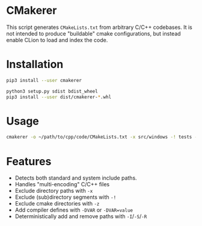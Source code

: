 # CMakerer

This script generates `CMakeLists.txt` from arbitrary C/C++ codebases. It is
not intended to produce "buildable" cmake configurations, but instead enable
CLion to load and index the code.

# Installation

```bash
pip3 install --user cmakerer
```

```bash
python3 setup.py sdist bdist_wheel
pip3 install --user dist/cmakerer-*.whl
```

# Usage

```bash
cmakerer -o ~/path/to/cpp/code/CMakeLists.txt -x src/windows -! tests -z ~/path/to/cpp/code
```

# Features

* Detects both standard and system include paths.
* Handles "multi-encoding" C/C++ files
* Exclude directory paths with `-x`
* Exclude (sub)directory segments with `-!`
* Exclude cmake directories with `-z`
* Add compiler defines with `-DVAR` or `-DVAR=value`
* Deterministically add and remove paths with `-I`/`-S`/`-R`
